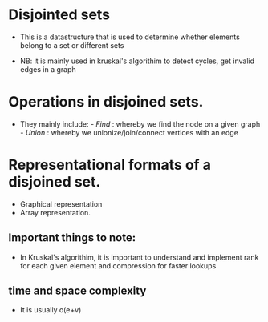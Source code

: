 # Disjointed sets
- This is a datastructure that is used to determine whether elements belong to a set or different sets

- NB: it is mainly used in kruskal's algorithim to detect cycles, get invalid edges in a graph

# Operations in disjoined sets.
- They mainly include:
                        - *Find* : whereby we find the node on a given graph
                        - *Union* : whereby we unionize/join/connect vertices with an edge

# Representational formats of a disjoined set.
- Graphical representation
- Array representation.

## Important things to note:
- In Kruskal's algorithim, it is important to understand and implement rank for each given element and compression for faster lookups

## time and space complexity
- It is usually o(e+v)
